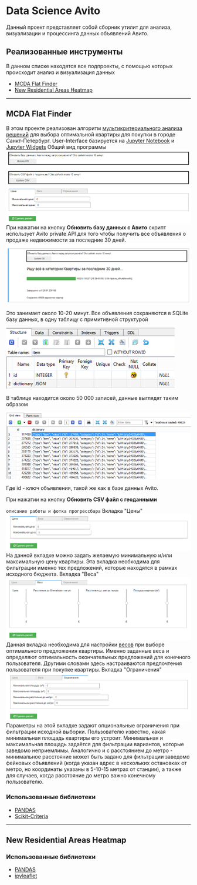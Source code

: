 # Data Science Avito

Данный проект представляет собой сборник утилит для анализа, визуализации и процессинга данных объявлений Авито.

## Реализованные инструменты

В данном списке находятся все подпроекты, с помощью которых происходит анализ и визуализация данных

* [MCDA Flat Finder](https://github.com/kubikrubikvkube/data_science/blob/master/README.md#mcda-flat-finder)
* [New Residential Areas Heatmap](https://github.com/kubikrubikvkube/data_science#new-residential-areas-heatmap)

***
## MCDA Flat Finder
В этом проекте реализован алгоритм [мультикритериального анализа решений](https://en.wikipedia.org/wiki/Multiple-criteria_decision_analysis) для выбора оптимальной квартиры для покупки в городе Санкт-Петербург.
User-Interface базируется на [Jupyter Notebook](https://jupyter.org/) и [Jupyter Widgets](https://ipywidgets.readthedocs.io/en/stable/)
Общий вид программы
![UI](https://github.com/kubikrubikvkube/data_science/blob/master/docs/images/mcda_flat_finder_0.png)
При нажатии на кнопку **Обновить базу данных с Авито** скрипт использует Avito private API для того чтобы получить все объявления о продаже недвижимости за последние 30 дней.
![Update_DB](https://github.com/kubikrubikvkube/data_science/blob/master/docs/images/mcda_flat_finder_6.png)

Это занимает около 10-20 минут. Все объявления сохраняются в SQLite базу данных, в одну таблицу с примитивной структурой

![SQLite_Structure](https://github.com/kubikrubikvkube/data_science/blob/master/docs/images/mcda_flat_finder_7.png)

В таблице находится около 50 000 записей, данные выглядят таким образом

![SQLite_Table_Data](https://github.com/kubikrubikvkube/data_science/blob/master/docs/images/mcda_flat_finder_8.png)

Где id - ключ объявления, такой же как в базе данных Avito.

При нажатии на кнопку **Обновить СSV файл с геоданными**

`описание работы и фотка прогрессбара`
 Вкладка "Цены"
 ![Prices](https://github.com/kubikrubikvkube/data_science/blob/master/docs/images/mcda_flat_finder_4.png)
 На данной вкладке можно задать желаемую минимальную и/или максимальную цену квартиры. Эта вкладка необходима для фильтрации именно тех предложений, которые находятся в рамках исходного бюджета.
 Вкладка "Веса"
 ![Weights](https://github.com/kubikrubikvkube/data_science/blob/master/docs/images/mcda_flat_finder_3.png)
 Данная вкладка необходима для настройки [весов](https://ru.wikipedia.org/wiki/%D0%92%D0%B5%D1%81%D0%BE%D0%B2%D0%B0%D1%8F_%D1%84%D1%83%D0%BD%D0%BA%D1%86%D0%B8%D1%8F) при выборе оптимального предложения квартиры. Именно заданные веса и определяют оптимальность окончательных предложений для конечного пользователя. Другими словами здесь настраиваются предпочтения пользователя при покупке квартиры.
 Вкладка "Ограничения"
 ![Limitations](https://github.com/kubikrubikvkube/data_science/blob/master/docs/images/mcda_flat_finder_5.png)
 Параметры на этой вкладке задают опциональные ограничения при фильтрации исходной выборки. Пользователю известно, какая минимальная площадь квартиры его устроит. Минимальная и максимальная площадь задаётся для фильтрации вариантов, которые заведомо неприемлимы. Аналогично и с расстоянием до метро - минимальное расстояние может быть задано для фильтрации заведомо фейковых объявлений (когда указан адрес в нескольких остановках от метро, но координаты указаны в 5-10-15 метрах от станции), а также для случаев, когда расстояние до метро важно конечному пользователю.

### Использованные библиотеки
* [PANDAS](https://pandas.pydata.org/)
* [Scikit-Criteria](http://scikit-criteria.org/en/latest/)

***
## New Residential Areas Heatmap

### Использованные библиотеки
* [PANDAS](https://pandas.pydata.org/)
* [ipyleaflet](https://ipyleaflet.readthedocs.io/en/latest/)
